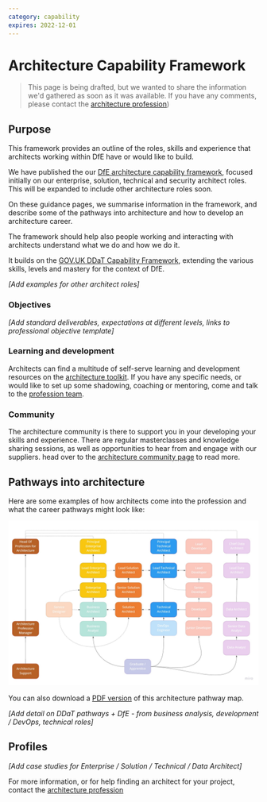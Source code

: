 ```yaml
---
category: capability
expires: 2022-12-01
---
```


# Architecture Capability Framework

> This page is being drafted, but we wanted to share the information we'd gathered as soon as it was available. If you have any comments, please contact the [architecture profession](mailto:architecture.profession@education.gov.uk))

## Purpose
This framework provides an outline of the roles, skills and experience that architects working within DfE have or would like to build.

We have published the our [DfE architecture capability framework](https://educationgovuk.sharepoint.com/:w:/r/sites/architecture/WorkplaceDocuments/Profession/Capability%20Framework/DfE%20Architecture%20Capability%20Framework%20v1.5.docx?d=wb8d7319a79104592ba8b4d0c9c5724d3&csf=1&web=1&e=KVquE7), focused initially on our enterprise, solution, technical and security architect roles. This will be expanded to include other architecture roles soon.

On these guidance pages, we summarise information in the framework, and describe some of the pathways into architecture and how to develop an architecture career.

The framework should help also people working and interacting with architects understand what we do and how we do it.

It builds on the [GOV.UK DDaT Capability Framework](https://www.gov.uk/government/collections/digital-data-and-technology-profession-capability-framework), extending the various skills, levels and mastery for the context of DfE.




*[Add examples for other architect roles]*

### Objectives
*[Add standard deliverables, expectations at different levels, links to professional objective template]*

### Learning and development
Architects can find a multitude of self-serve learning and development resources on the [architecture toolkit](https://planner.cloud.microsoft/webui/plan/V_MJD_d-AUqrjB4GRgyug5YABPL1/view/board?tid=fad277c9-c60a-4da1-b5f3-b3b8b34a82f9). If you have any specific needs, or would like to set up some shadowing, coaching or mentoring, come and talk to the [profession team](mailto:architecture.profession@education.gov.uk).

### Community
The architecture community is there to support you in your developing your skills and experience. There are regular masterclasses and knowledge sharing sessions, as well as opportunities to hear from and engage with our suppliers. head over to the [architecture community page](../../profession/architecture-community) to read more.

## Pathways into architecture
Here are some examples of how architects come into the profession and what the career pathways might look like:

![Image of the pathways into architecture](../images/framework-pathways.jpg)

You can also download a [PDF version](../documents/dfe-architecture-framework-pathways.pdf) of this architecture pathway map.

*[Add detail on DDaT pathways + DfE - from business analysis, development / DevOps, technical roles]*

## Profiles
*[Add case studies for Enterprise / Solution / Technical / Data Architect]*

For more information, or for help finding an architect for your project, contact the [architecture profession](mailto:architecture.profession@education.gov.uk)
